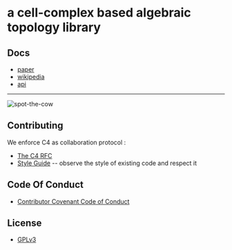 # a cell-complex based algebraic topology library

## Docs

- [paper](https://xieyuheng.github.io/writing/investigations-into-cell-complex.html)
- [wikipedia](https://en.wikipedia.org/wiki/cell_complex)
- [api](https://api.cell-complex.surge.sh)

------

![spot-the-cow](https://github.com/xieyuheng/image-link/blob/master/homotopy/spot-the-cow.gif)

## Contributing

We enforce C4 as collaboration protocol :
- [The C4 RFC](https://rfc.zeromq.org/spec:42/C4)
- [Style Guide](STYLE-GUIDE.md) -- observe the style of existing code and respect it

## Code Of Conduct

- [Contributor Covenant Code of Conduct](CODE-OF-CONDUCT.md)

## License

- [GPLv3](LICENSE)
